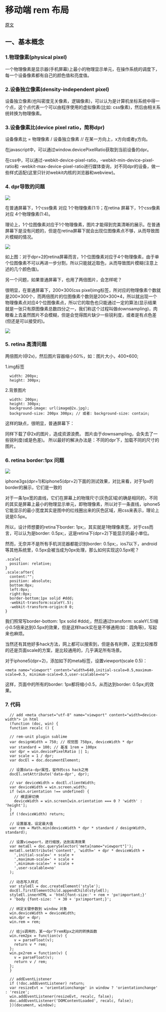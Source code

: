 # 移动端 rem 布局

[原文](http://blog.csdn.net/qq_30529627/article/details/51130845)

## 一、基本概念

### 1.物理像素(physical pixel)

一个物理像素是显示器(手机屏幕)上最小的物理显示单元，在操作系统的调度下，每一个设备像素都有自己的颜色值和亮度值。

### 2.设备独立像素(density-independent pixel)

设备独立像素(也叫密度无关像素，逻辑像素)，可以认为是计算机坐标系统中得一个点，这个点代表一个可以由程序使用的虚拟像素(比如: css像素)，然后由相关系统转换为物理像素。

### 3.设备像素比(device pixel ratio，简称dpr)

设备像素比 = 物理像素 / 设备独立像素 // 在某一方向上，x方向或者y方向。

在javascript中，可以通过window.devicePixelRatio获取到当前设备的dpr。

在css中，可以通过-webkit-device-pixel-ratio，-webkit-min-device-pixel-ratio和 -webkit-max-device-pixel-ratio进行媒体查询，对不同dpr的设备，做一些样式适配(这里只针对webkit内核的浏览器和webview)。


### 4. dpr导致的问题
<img src="http://p3.qhimg.com/t01e19e375adb434df0.png"/>

在普通屏幕下，1个css像素 对应 1个物理像素(1:1)；在retina 屏幕下，1个css像素对应 4个物理像素(1:4)。

理论上，1个位图像素对应于1个物理像素，图片才能得到完美清晰的展示。在普通屏幕下是没有问题的，但是在retina屏幕下就会出现位图像素点不够，从而导致图片模糊的情况。

<img src="https://p0.ssl.qhimg.com/t014caebc4d22336122.png" />

如上图：对于dpr=2的retina屏幕而言，1个位图像素对应于4个物理像素，由于单个位图像素不可以再进一步分割，所以只能就近取色，从而导致图片模糊(注意上述的几个颜色值)。

另一个问题，如果普通屏幕下，也用了两倍图片，会怎样呢？

很明显，在普通屏幕下，200×300(css pixel)img标签，所对应的物理像素个数就是200×300个，而两倍图片的位图像素个数则是200×300*4，所以就出现一个物理像素点对应4个位图像素点，所以它的取色也只能通过一定的算法(显示结果就是一张只有原图像素总数四分之一，我们称这个过程叫做downsampling)，肉眼看上去虽然图片不会模糊，但是会觉得图片缺少一些锐利度，或者是有点色差(但还是可以接受的)。

<img src="https://p0.ssl.qhimg.com/t011ea5ec62293b3cea.png" />

### 5. retina 高清问题

两倍图片(@2x)，然后图片容器缩小50%，如：图片大小，400×600;

1.img标签

```
  width: 200px;
  height: 300px;
```
  
2.背景图片

```
  width: 200px;
  height: 300px;
  background-image: url(image@2x.jpg);
  background-size: 200px 300px; // 或者: background-size: contain;
```
  
这样的缺点，很明显，普通屏幕下：

同样下载了@2x的图片，造成资源浪费。
图片由于downsampling，会失去了一些锐利度(或是色差)。
所以最好的解决办法是：不同的dpr下，加载不同的尺寸的图片。

### 6. retina border:1px 问题

<img src="https://p4.ssl.qhimg.com/t01aeac884aca9f9aac.png" />

iphone3gs(dpr=1)和iphone5(dpr=2)下面的测试效果，对比来看，对于1px的border的展示，它们是一致的

对于一条1px宽的直线，它们在屏幕上的物理尺寸(灰色区域)的确是相同的，不同的其实是屏幕上最小的物理显示单元，即物理像素，所以对于一条直线，iphone5它能显示的最小宽度其实是图中的红线圈出来的灰色区域，用css来表示，理论上说是0.5px。

所以，设计师想要的retina下border: 1px;，其实就是1物理像素宽，对于css而言，可以认为是border: 0.5px;，这是retina下(dpr=2)下能显示的最小单位。

然而，无奈并不是所有手机浏览器都能识别border: 0.5px;，ios7以下，android等其他系统里，0.5px会被当成为0px处理，那么如何实现这0.5px呢？

```
.scale{
  position: relative;
}
.scale:after{
  content:"";
  position: absolute;
  bottom:0px;
  left:0px;
  right:0px;
  border-bottom:1px solid #ddd;
  -webkit-transform:scaleY(.5);
  -webkit-transform-origin:0 0;
}
```

我们照常写border-bottom: 1px solid #ddd;，然后通过transform: scaleY(.5)缩小0.5倍来达到0.5px的效果，但是这样hack实在是不够通用(如：圆角等)，写起来也麻烦。


当然还有其他好多hack方法，网上都可以搜索到，但是各有利弊，这里比较推荐的还是页面scale的方案，是比较通用的，几乎满足所有场景。

对于iphone5(dpr=2)，添加如下的meta标签，设置viewport(scale 0.5)：

```
<meta name="viewport" content="width=640,initial-scale=0.5,maximum-scale=0.5, minimum-scale=0.5,user-scalable=no">
```

这样，页面中的所有的border: 1px都将缩小0.5，从而达到border: 0.5px;的效果。

### 7. 代码

```
  // add <meta charset="utf-8" name="viewport" content="width=device-width"> in html
  (function (doc, win) {
  function recalc () {

  // rem-unit plugin sublime
  var designWidth = 750; // 视觉图 750px, deviceWidth * dpr
  var standard = 100; // 基准 1rem = 100px
  var dpr = win.devicePixelRatio || 1;
  var scale = 1 / dpr;
  var docEl = doc.documentElement;

  // 设置data-dpr属性，留作的css hack之用
  docEl.setAttribute('data-dpr', dpr);

  // var deviceWidth = docEl.clientWidth;
  var deviceWidth = win.screen.width;
  if (win.orientation !== undefined) {
    // 横竖屏切换
    deviceWidth = win.screen[win.orientation === 0 ? 'width' : 'height'];
  }
  if (!deviceWidth) return;

  // 设置基准，设定最大值
  var rem = Math.min(deviceWidth * dpr * standard / designWidth, standard);

  // 设置viewport，进行缩放，达到高清效果
  var metaEl = doc.querySelector('meta[name="viewport"]');
  metaEl.setAttribute('content', 'width=' + dpr * deviceWidth +
    ',initial-scale=' + scale +
    ',maximum-scale=' + scale +
    ',minimum-scale=' + scale +
    ',user-scalable=no'
  );

  // 动态写入样式
  var styleEl = doc.createElement('style');
  docEl.firstElementChild.appendChild(styleEl);
  styleEl.innerHTML = 'html{font-size:' + rem + 'px!important;}'
  + 'body {font-size: ' + 30 + 'px!important;}';

  // 绑定关键参数到 window 对象
  win.deviceWidth = deviceWidth;
  win.dpr = dpr;
  win.rem = rem;

  // 给js调用的，某一dpr下rem和px之间的转换函数
  win.rem2px = function(v) {
    v = parseFloat(v);
    return v * rem;
  };
  win.px2rem = function(v) {
    v = parseFloat(v);
    return v / rem;
  };
  }

  // addEventListener
  if (!doc.addEventListener) return;
  var resizeEvt = 'orientationchange' in window ? 'orientationchange' : 'resize';
  win.addEventListener(resizeEvt, recalc, false);
  doc.addEventListener('DOMContentLoaded', recalc, false);
  })(document, window);
    
```
